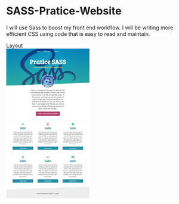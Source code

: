 # SASS-Pratice-Website
I will use  Sass to boost my front end workflow. I will be writing more efficient CSS using code that is easy to read and maintain.



Layout
<br/>
<img src="https://raw.githubusercontent.com/charlotte-lau/SASS-Pratice-Website/master/preview.png" height="400" >
